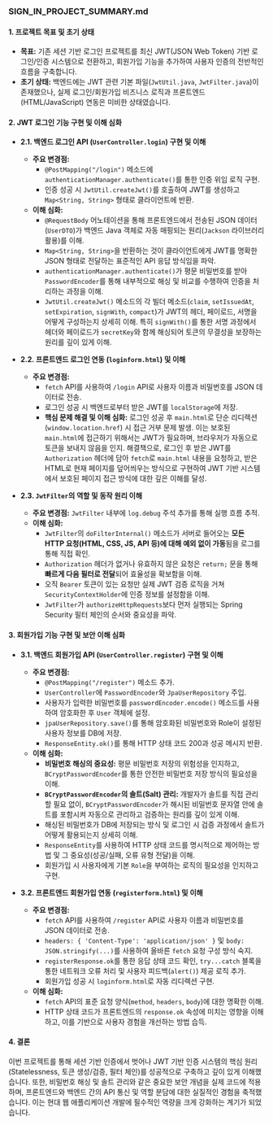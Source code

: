 ### **SIGN_IN_PROJECT_SUMMARY.md**

#### **1. 프로젝트 목표 및 초기 상태**

*   **목표:** 기존 세션 기반 로그인 프로젝트를 최신 JWT(JSON Web Token) 기반 로그인/인증 시스템으로 전환하고, 회원가입 기능을 추가하여 사용자 인증의 전반적인 흐름을 구축합니다.
*   **초기 상태:** 백엔드에는 JWT 관련 기본 파일(`JwtUtil.java`, `JwtFilter.java`)이 존재했으나, 실제 로그인/회원가입 비즈니스 로직과 프론트엔드(HTML/JavaScript) 연동은 미비한 상태였습니다.

#### **2. JWT 로그인 기능 구현 및 이해 심화**

*   **2.1. 백엔드 로그인 API (`UserController.login`) 구현 및 이해**
    *   **주요 변경점:**
        *   `@PostMapping("/login")` 메소드에 `authenticationManager.authenticate()`를 통한 인증 위임 로직 구현.
        *   인증 성공 시 `JwtUtil.createJwt()`를 호출하여 JWT를 생성하고 `Map<String, String>` 형태로 클라이언트에 반환.
    *   **이해 심화:**
        *   `@RequestBody` 어노테이션을 통해 프론트엔드에서 전송된 JSON 데이터(`UserDTO`)가 백엔드 Java 객체로 자동 매핑되는 원리(`Jackson` 라이브러리 활용)를 이해.
        *   `Map<String, String>`을 반환하는 것이 클라이언트에게 JWT를 명확한 JSON 형태로 전달하는 표준적인 API 응답 방식임을 파악.
        *   `authenticationManager.authenticate()`가 평문 비밀번호를 받아 `PasswordEncoder`를 통해 내부적으로 해싱 및 비교를 수행하여 인증을 처리하는 과정을 이해.
        *   `JwtUtil.createJwt()` 메소드의 각 빌더 메소드(`claim`, `setIssuedAt`, `setExpiration`, `signWith`, `compact`)가 JWT의 헤더, 페이로드, 서명을 어떻게 구성하는지 상세히 이해. 특히 `signWith()`를 통한 서명 과정에서 헤더와 페이로드가 `secretKey`와 함께 해싱되어 토큰의 무결성을 보장하는 원리를 깊이 있게 이해.

*   **2.2. 프론트엔드 로그인 연동 (`loginform.html`) 및 이해**
    *   **주요 변경점:**
        *   `fetch` API를 사용하여 `/login` API로 사용자 이름과 비밀번호를 JSON 데이터로 전송.
        *   로그인 성공 시 백엔드로부터 받은 JWT를 `localStorage`에 저장.
        *   **핵심 문제 해결 및 이해 심화:** 로그인 성공 후 `main.html`로 단순 리디렉션(`window.location.href`) 시 접근 거부 문제 발생. 이는 보호된 `main.html`에 접근하기 위해서는 JWT가 필요하며, 브라우저가 자동으로 토큰을 보내지 않음을 인지. 해결책으로, 로그인 후 받은 JWT를 `Authorization` 헤더에 담아 `fetch`로 `main.html` 내용을 요청하고, 받은 HTML로 현재 페이지를 덮어씌우는 방식으로 구현하여 JWT 기반 시스템에서 보호된 페이지 접근 방식에 대한 깊은 이해를 달성.

*   **2.3. `JwtFilter`의 역할 및 동작 원리 이해**
    *   **주요 변경점:** `JwtFilter` 내부에 `log.debug` 주석 추가를 통해 실행 흐름 추적.
    *   **이해 심화:**
        *   `JwtFilter`의 `doFilterInternal()` 메소드가 서버로 들어오는 **모든 HTTP 요청(HTML, CSS, JS, API 등)에 대해 예외 없이 가동**됨을 로그를 통해 직접 확인.
        *   `Authorization` 헤더가 없거나 유효하지 않은 요청은 `return;` 문을 통해 **빠르게 다음 필터로 전달**되어 효율성을 확보함을 이해.
        *   오직 `Bearer` 토큰이 있는 요청만 실제 JWT 검증 로직을 거쳐 `SecurityContextHolder`에 인증 정보를 설정함을 이해.
        *   `JwtFilter`가 `authorizeHttpRequests`보다 먼저 실행되는 Spring Security 필터 체인의 순서와 중요성을 파악.

#### **3. 회원가입 기능 구현 및 보안 이해 심화**

*   **3.1. 백엔드 회원가입 API (`UserController.register`) 구현 및 이해**
    *   **주요 변경점:**
        *   `@PostMapping("/register")` 메소드 추가.
        *   `UserController`에 `PasswordEncoder`와 `JpaUserRepository` 주입.
        *   사용자가 입력한 비밀번호를 `passwordEncoder.encode()` 메소드를 사용하여 암호화한 후 `User` 객체에 설정.
        *   `jpaUserRepository.save()`를 통해 암호화된 비밀번호와 Role이 설정된 사용자 정보를 DB에 저장.
        *   `ResponseEntity.ok()`를 통해 HTTP 상태 코드 200과 성공 메시지 반환.
    *   **이해 심화:**
        *   **비밀번호 해싱의 중요성:** 평문 비밀번호 저장의 위험성을 인지하고, `BCryptPasswordEncoder`를 통한 안전한 비밀번호 저장 방식의 필요성을 이해.
        *   **`BCryptPasswordEncoder`의 솔트(Salt) 관리:** 개발자가 솔트를 직접 관리할 필요 없이, `BCryptPasswordEncoder`가 해시된 비밀번호 문자열 안에 솔트를 포함시켜 자동으로 관리하고 검증하는 원리를 깊이 있게 이해.
        *   해싱된 비밀번호가 DB에 저장되는 방식 및 로그인 시 검증 과정에서 솔트가 어떻게 활용되는지 상세히 이해.
        *   `ResponseEntity`를 사용하여 HTTP 상태 코드를 명시적으로 제어하는 방법 및 그 중요성(성공/실패, 오류 유형 전달)을 이해.
        *   회원가입 시 사용자에게 기본 `Role`을 부여하는 로직의 필요성을 인지하고 구현.

*   **3.2. 프론트엔드 회원가입 연동 (`registerform.html`) 및 이해**
    *   **주요 변경점:**
        *   `fetch` API를 사용하여 `/register` API로 사용자 이름과 비밀번호를 JSON 데이터로 전송.
        *   `headers: { 'Content-Type': 'application/json' }` 및 `body: JSON.stringify(...)`를 사용하여 올바른 `fetch` 요청 구성 방식 숙지.
        *   `registerResponse.ok`를 통한 응답 상태 코드 확인, `try...catch` 블록을 통한 네트워크 오류 처리 및 사용자 피드백(`alert()`) 제공 로직 추가.
        *   회원가입 성공 시 `loginform.html`로 자동 리디렉션 구현.
    *   **이해 심화:**
        *   `fetch` API의 표준 요청 양식(`method`, `headers`, `body`)에 대한 명확한 이해.
        *   HTTP 상태 코드가 프론트엔드의 `response.ok` 속성에 미치는 영향을 이해하고, 이를 기반으로 사용자 경험을 개선하는 방법 습득.

#### **4. 결론**

이번 프로젝트를 통해 세션 기반 인증에서 벗어나 JWT 기반 인증 시스템의 핵심 원리(Statelessness, 토큰 생성/검증, 필터 체인)를 성공적으로 구축하고 깊이 있게 이해했습니다. 또한, 비밀번호 해싱 및 솔트 관리와 같은 중요한 보안 개념을 실제 코드에 적용하며, 프론트엔드와 백엔드 간의 API 통신 및 역할 분담에 대한 실질적인 경험을 축적했습니다. 이는 현대 웹 애플리케이션 개발에 필수적인 역량을 크게 강화하는 계기가 되었습니다.
